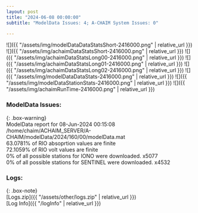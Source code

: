 ```yaml
---
layout: post
title: "2024-06-08 00:00:00"
subtitle: "ModelData Issues: 4; A-CHAIM System Issues: 0"

---
```


![]({{ "/assets/img/modelDataDataStatsShort-2416000.png" | relative_url }})
![]({{ "/assets/img/achaimDataStatsShort-2416000.png" | relative_url }})
![]({{ "/assets/img/achaimDataStatsLong00-2416000.png" | relative_url }})
![]({{ "/assets/img/achaimDataStatsLong01-2416000.png" | relative_url }})
![]({{ "/assets/img/achaimDataStatsLong02-2416000.png" | relative_url }})
![]({{ "/assets/img/modelDataDataStats-2416000.png" | relative_url }})
![]({{ "/assets/img/modelDataStationStats-2416000.png" | relative_url }})
![]({{ "/assets/img/achaimRunTime-2416000.png" | relative_url }})


### ModelData Issues:  
  
{: .box-warning}  
 ModelData report for 08-Jun-2024 00:15:08   
 /home/chaim/ACHAIM_SERVER/A-CHAIM/modelData/2024/160/00/modelData.mat   
 63.0781% of RIO absoprtion values are finite   
 72.1059% of RIO volt values are finite   
 0% of all possible stations for IONO were downloaded. x5077   
 0% of all possible stations for SENTINEL were downloaded. x4532   
  


### Logs:  
  
{: .box-note}  
[Logs.zip]({{ "/assets/other/logs.zip" | relative_url }})  
[Log Info]({{ "/logInfo" | relative_url }})  
